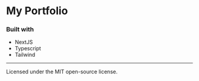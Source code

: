 # My Portfolio

### Built with
- NextJS
- Typescript
- Tailwind

---
Licensed under the MIT open-source license.
